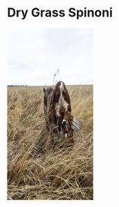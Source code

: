 <!DOCTYPE html>

<html>
<head>
<meta charset="UTF-8">
</head>

<body>
<h1>Dry Grass Spinoni</h1>
<img src="IMG_0601.JPG" alt="Lou" style="width:200px;height:400px;">
</body>
</html>
